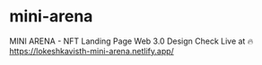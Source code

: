 # mini-arena
MINI ARENA - NFT Landing Page Web 3.0 Design
Check Live at 🔥 https://lokeshkavisth-mini-arena.netlify.app/
